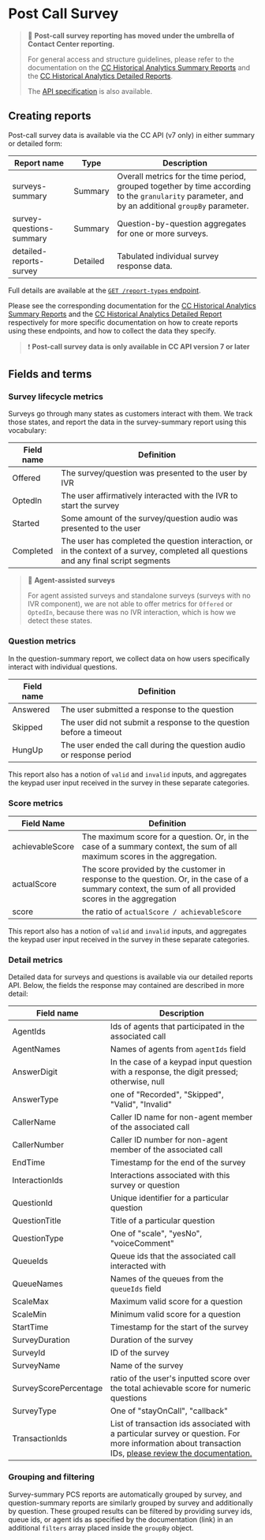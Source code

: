 # Post Call Survey

> 📘 **Post-call survey reporting has moved under the umbrella of Contact Center reporting.**
>
> For general access and structure guidelines, please refer to the documentation on the [CC Historical Analytics Summary Reports](/analytics/docs/cc-historical-analytics-summary-report)  and the [CC Historical Analytics Detailed Reports](/analytics/docs/cc-historical-analytics-detailed-report).
>
> The [API specification](/analytics/reference/cc-historical-report-create) is also available.
>
>

## Creating reports

Post-call survey data is available via the CC API (v7 only) in either summary or detailed form:

| Report name | Type | Description |
| --- | --- | --- |
| surveys-summary | Summary | Overall metrics for the time period, grouped together by time according to the `granularity` parameter, and by an additional `groupBy` parameter. |
| survey-questions-summary | Summary | Question-by-question aggregates for one or more surveys. |
| detailed-reports-survey | Detailed | Tabulated individual survey response data. |

Full details are available at the [`GET /report-types` endpoint](/analytics/reference/cc-historical-analytics-report-types).

Please see the corresponding documentation for the [CC Historical Analytics Summary Reports](/analytics/docs/cc-historical-analytics-summary-report)  and the [CC Historical Analytics Detailed Report](/analytics/docs/cc-historical-analytics-detailed-report) respectively for more specific documentation on how to create reports using these endpoints, and how to collect the data they specify.

> ❗️ **Post-call survey data is only available in CC API version 7 or later**
>
>

## Fields and terms

### Survey lifecycle metrics

Surveys go through many states as customers interact with them. We track those states, and report the data in the survey-summary report using this vocabulary:

| Field name | Definition |
| --- | --- |
| Offered | The survey/question was presented to the user by IVR |
| OptedIn | The user affirmatively interacted with the IVR to start the survey |
| Started | Some amount of the survey/question audio was presented to the user |
| Completed | The user has completed the question interaction, or in the context of a survey, completed all questions and any final script segments |

> 📘 **Agent-assisted surveys**
>
> For agent assisted surveys and standalone surveys (surveys with no IVR component), we are not able to offer metrics for `Offered` or `OptedIn`, because there was no IVR interaction, which is how we detect these states.
>
>

### Question metrics

In the question-summary report, we collect data on how users specifically interact with individual questions.

| **Field name** | **Definition** |
| --- | --- |
| Answered | The user submitted a response to the question |
| Skipped | The user did not submit a response to the question before a timeout |
| HungUp | The user ended the call during the question audio or response period |

This report also has a notion of `valid` and `invalid` inputs, and aggregates the keypad user input received in the survey in these separate categories.

### Score metrics

| Field Name | Definition |
| --- | --- |
| achievableScore | The maximum score for a question. Or, in the case of a summary context, the sum of all maximum scores in the aggregation. |
| actualScore | The score provided by the customer in response to the question. Or, in the case of a summary context, the sum of all provided scores in the aggregation |
| score | the ratio of `actualScore / achievableScore` |

This report also has a notion of `valid` and `invalid` inputs, and aggregates the keypad user input received in the survey in these separate categories.

### Detail metrics

Detailed data for surveys and questions is available via our detailed reports API. Below, the fields the response may contained are described in more detail:

| **Field name** | **Description** |
| --- | --- |
| AgentIds | Ids of agents that participated in the associated call |
| AgentNames | Names of agents from `agentIds` field |
| AnswerDigit | In the case of a keypad input question with a response, the digit pressed; otherwise, null |
| AnswerType | one of "Recorded", "Skipped", "Valid", "Invalid" |
| CallerName | Caller ID name for non-agent member of the associated call |
| CallerNumber | Caller ID number for non-agent member of the associated call |
| EndTime | Timestamp for the end of the survey |
| InteractionIds | Interactions associated with this survey or question |
| QuestionId | Unique identifier for a particular question |
| QuestionTitle | Title of a particular question |
| QuestionType | One of "scale", "yesNo", "voiceComment" |
| QueueIds | Queue ids that the associated call interacted with |
| QueueNames | Names of the queues from the `queueIds` field |
| ScaleMax | Maximum valid score for a question |
| ScaleMin | Minimum valid score for a question |
| StartTime | Timestamp for the start of the survey |
| SurveyDuration | Duration of the survey |
| SurveyId | ID of the survey |
| SurveyName | Name of the survey |
| SurveyScorePercentage | ratio of the user's inputted score over the total achievable score for numeric questions |
| SurveyType | One of "stayOnCall", "callback" |
| TransactionIds | List of transaction ids associated with a particular survey or question. For more information about transaction IDs, [please review the documentation.](https://support.8x8.com/contact-center/8x8-contact-center/agents/how-to-get-transaction-ids-in-8x8-contact-center) |

### Grouping and filtering

Survey-summary PCS reports are automatically grouped by survey, and question-summary reports are similarly grouped by survey and additionally by question. These grouped results can be filtered by providing survey ids, queue ids, or agent ids as specified by the documentation (link) in an additional `filters` array placed inside the `groupBy` object.
